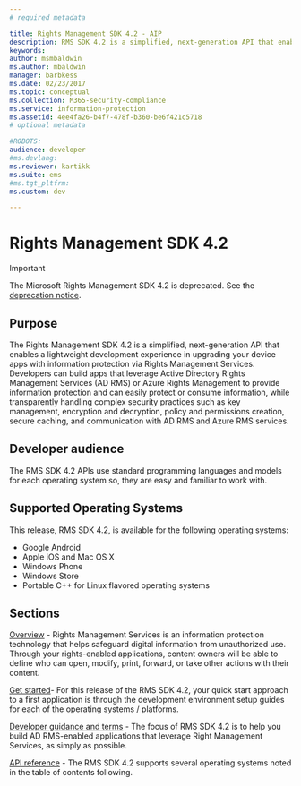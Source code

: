 ```yaml
---
# required metadata

title: Rights Management SDK 4.2 - AIP
description: RMS SDK 4.2 is a simplified, next-generation API that enables a lightweight development experience in upgrading your device apps with rights management technology.
keywords:
author: msmbaldwin
ms.author: mbaldwin
manager: barbkess
ms.date: 02/23/2017
ms.topic: conceptual
ms.collection: M365-security-compliance
ms.service: information-protection
ms.assetid: 4ee4fa26-b4f7-478f-b360-be6f421c5718
# optional metadata

#ROBOTS:
audience: developer
#ms.devlang:
ms.reviewer: kartikk
ms.suite: ems
#ms.tgt_pltfrm:
ms.custom: dev

---
```


# Rights Management SDK 4.2

> [!IMPORTANT]
> The Microsoft Rights Management SDK 4.2 is deprecated. See the [deprecation notice](deprecation-notice.md).

## Purpose

The Rights Management SDK 4.2 is a simplified, next-generation API that enables a lightweight development experience in upgrading your device apps with information protection via Rights Management Services. Developers can build apps that leverage Active Directory Rights Management Services (AD RMS) or Azure Rights Management to provide information protection and can easily protect or consume information, while transparently handling complex security practices such as key management, encryption and decryption, policy and permissions creation, secure caching, and communication with AD RMS and Azure RMS services.

## Developer audience

The RMS SDK 4.2 APIs use standard programming languages and models for each operating system so, they are easy and familiar to work with.

## Supported Operating Systems

This release, RMS SDK 4.2, is available for the following operating systems:

- Google Android
- Apple iOS and Mac OS X
- Windows Phone
- Windows Store
- Portable C++ for Linux flavored operating systems

## Sections

[Overview](overview.md) - Rights Management Services is an information protection technology that helps safeguard digital information from unauthorized use. Through your rights-enabled applications, content owners will be able to define who can open, modify, print, forward, or take other actions with their content.

[Get started](get-started.md)- For this release of the RMS SDK 4.2, your quick start approach to a first application is through the development environment setup guides for each of the operating systems / platforms.

[Developer guidance and terms](core-concepts.md) - The focus of RMS SDK 4.2 is to help you build AD RMS-enabled applications that leverage Right Management Services, as simply as possible.

[API reference](api-reference-4-2.md) - The RMS SDK 4.2 supports several operating systems noted in the table of contents following.
